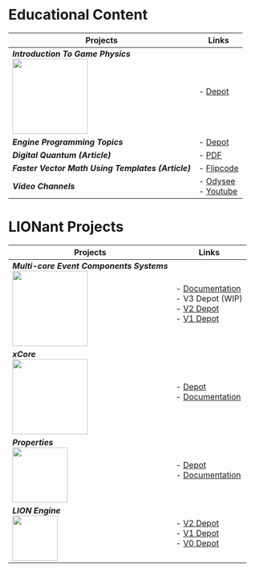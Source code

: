 # Educational Content

| Projects | Links |
| --- | --- |
| ***Introduction To Game Physics*** <br> <img src="https://i.imgur.com/0JXlUC7.jpg" align="left" width="150px" /> | - [Depot](https://gitlab.com/LIONant/introductiontogamephysics) |
| ***Engine Programming Topics***                    | - [Depot](https://gitlab.com/LIONant/engine-programming-topics) |
| ***Digital Quantum (Article)***                    | - [PDF](assets/The_Digital_Quantum.pdf) |
| ***Faster Vector Math Using Templates (Article)*** | - [Flipcode](https://www.flipcode.com/archives/Faster_Vector_Math_Using_Templates.shtml) |
| ***Video Channels***                               | - [Odysee](https://odysee.com/@LIONant:0) <br> - [Youtube](https://www.youtube.com/channel/UC_K7kTkCqQnFg6__DGQblMw) |

# LIONant Projects

| Projects | Links |
| --- | --- |
| ***Multi-core Event Components Systems*** <br> <img src="https://i.imgur.com/NwahbNn.jpg" align="left" width="150px" /> | - [Documentation](MECS/MECSDesignLinks.md) <br>          - V3 Depot (WIP) <br> - [V2 Depot](https://github.com/LIONant-depot/MECS) <br> - [V1 Depot](https://gitlab.com/LIONant/MECS) |
| ***xCore***                               <br> <img src="https://i.imgur.com/thGy32h.jpg" align="left" width="150px"/>  | - [Depot](https://gitlab.com/LIONant/xcore)         <br> - [Documentation](MECS/ShareComponents.md) |
| ***Properties***                          <br> <img src="https://i.imgur.com/GfJb3sQ.jpg" align="left" width="110px"/>  | - [Depot](https://gitlab.com/LIONant/properties)    <br> - [Documentation](https://gitlab.com/LIONant/properties/-/blob/master/docs/Documentation.md) |
| ***LION Engine***                         <br> <img src="https://assets.gitlab-static.net/uploads/-/system/project/avatar/1585334/LIONHeadV5.png?width=64" align="left" width="90px" />  | - [V2 Depot](https://gitlab.com/LIONant/LIONV2) <br> - [V1 Depot](https://gitlab.com/LIONant/LION) <br> - [V0 Depot](https://bitbucket.org/lionantengine/lionant/src/master/) |
